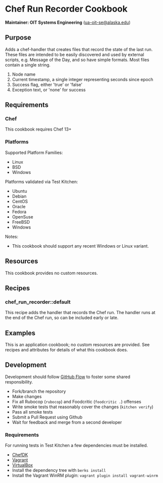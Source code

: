 # Chef Run Recorder Cookbook

__Maintainer: OIT Systems Engineering__ (<ua-oit-se@alaska.edu>)

## Purpose

Adds a chef-handler that creates files that record the state of the last run.
These files are intended to be easily discovered and used by external scripts, e.g. Message of the Day, and so have simple formats.
Most files contain a single string.

1. Node name
1. Current timestamp, a single integer representing seconds since epoch
1. Success flag, either 'true' or 'false'
1. Exception text, or 'none' for success

## Requirements

### Chef

This cookbook requires Chef 13+

### Platforms

Supported Platform Families:

* Linux
* BSD
* Windows

Platforms validated via Test Kitchen:

* Ubuntu
* Debian
* CentOS
* Oracle
* Fedora
* OpenSuse
* FreeBSD
* Windows

Notes:

* This cookbook should support any recent Windows or Linux variant.

## Resources

This cookbook provides no custom resources.

## Recipes

### chef_run_recorder::default

This recipe adds the handler that records the Chef run.  The handler runs at the end of the Chef run, so can be included early or late.

## Examples

This is an application cookbook; no custom resources are provided.  See recipes and attributes for details of what this cookbook does.

## Development

Development should follow [GitHub Flow](https://guides.github.com/introduction/flow/) to foster some shared responsibility.

* Fork/branch the repository
* Make changes
* Fix all Rubocop (`rubocop`) and Foodcritic (`foodcritic .`) offenses
* Write smoke tests that reasonably cover the changes (`kitchen verify`)
* Pass all smoke tests
* Submit a Pull Request using Github
* Wait for feedback and merge from a second developer

### Requirements

For running tests in Test Kitchen a few dependencies must be installed.

* [ChefDK](https://downloads.chef.io/chef-dk/)
* [Vagrant](https://www.vagrantup.com/)
* [VirtualBox](https://www.virtualbox.org/wiki/Downloads)
* Install the dependency tree with `berks install`
* Install the Vagrant WinRM plugin:  `vagrant plugin install vagrant-winrm`
